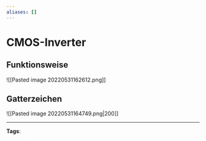 ```yaml
---
aliases: []
---
```


# CMOS-Inverter

## Funktionsweise

![[Pasted image 20220531162612.png]]

## Gatterzeichen

![[Pasted image 20220531164749.png|200]]

---

**Tags**:
